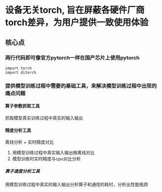 # 设备无关torch, 旨在屏蔽各硬件厂商torch差异，为用户提供一致使用体验

## 核心点
### 两行代码即可像官方pytorch一样在国产芯片上使用pytorch
```
import torch
import ditorch
```


### 提供模型训练过程中需要的基础工具，来解决模型训练过程中出现的痛点问题


#### 算子参数抓取工具
抓取模型真实训练过程中真实的输入输出


#### 精度分析工具
离线分析 + 实时精度对比
1. 用模型训练过程中真实输入输出做离线对比
2. 模型训练时实时精度与cpu对比分析


##### 算子速度分析工具
用模型训练过程中真实的输入输出分析算子和通信的耗时，分析出性能瓶颈